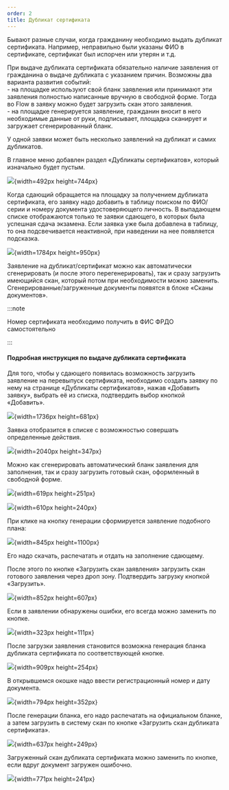 ```yaml
---
order: 2
title: Дубликат сертификата
---
```


Бывают разные случаи, когда гражданину необходимо выдать дубликат сертификата. Например, неправильно были указаны ФИО в сертификате, сертификат был испорчен или утерян и т.д.

При выдаче дубликата сертификата обязательно наличие заявления от гражданина о выдаче дубликата с указанием причин. Возможны два варианта развития событий:\
\- на площадке используют свой бланк заявления или принимают эти заявления полностью написанные вручную в свободной форме. Тогда во Flow в заявку можно будет загрузить скан этого заявления.\
\- на площадке генерируется заявление, гражданин вносит в него необходимые данные от руки, подписывает, площадка сканирует и загружает сгенерированный бланк.

У одной заявки может быть несколько заявлений на дубликат и самих дубликатов.

В главное меню добавлен раздел «Дубликаты сертификатов», который изначально будет пустым.

![](./dublikat-sertifikata-2.png){width=492px height=744px}

Когда сдающий обращается на площадку за получением дубликата сертификата, его заявку надо добавить в таблицу поиском по ФИО/серии и номеру документа удостоверяющего личность. В выпадающем списке отображаются только те заявки сдающего, в которых была успешная сдача экзамена. Если заявка уже была добавлена в таблицу, то она подсвечивается неактивной, при наведении на нее появляется подсказка.

![](./dublikat-sertifikata.png){width=1784px height=950px}



Заявление на дубликат/сертификат можно как автоматически сгенерировать (и после этого перегенерировать), так и сразу загрузить имеющийся скан, который потом при необходимости можно заменить. Сгенерированные/загруженные документы появятся в блоке «Сканы документов».

:::note 

Номер сертификата необходимо получить в ФИС ФРДО самостоятельно

:::

#### Подробная инструкция по выдаче дубликата сертификата

Для того, чтобы у сдающего появилась возможность загрузить заявление на перевыпуск сертификата, необходимо создать заявку по нему на странице «Дубликаты сертификатов», нажав «Добавить заявку», выбрать её из списка, подтвердить выбор кнопкой «Добавить».

![](./dublikat-sertifikata-3.png){width=1736px height=681px}

Заявка отобразится в списке с возможностью совершать определенные действия. 

![](./dublikat-sertifikata-4.png){width=2040px height=347px}

Можно как сгенерировать автоматический бланк заявления для заполнения, так и сразу загрузить готовый скан, оформленный в свободной форме.

![](./dublikat-sertifikata-5.png){width=619px height=251px}

![](./dublikat-sertifikata-6.png){width=610px height=240px}

При клике на кнопку генерации сформируется заявление подобного плана:

![](./dublikat-sertifikata-7.png){width=845px height=1100px}

Его надо скачать, распечатать и отдать на заполнение сдающему.

После этого по кнопке «Загрузить скан заявления» загрузить скан готового заявления через дроп зону. Подтвердить загрузку кнопкой «Загрузить».

![](./dublikat-sertifikata-8.png){width=852px height=607px}

Если в заявлении обнаружены ошибки, его всегда можно заменить по кнопке. 

![](./dublikat-sertifikata-12.png){width=323px height=111px}

После загрузки заявления становится возможна генерация бланка дубликата сертификата по соответствующей кнопке. 

![](./dublikat-sertifikata-9.png){width=909px height=254px}

В открывшемся окошке надо ввести регистрационный номер и дату документа.

![](./dublikat-sertifikata-10.png){width=794px height=352px}

После генерации бланка, его надо распечатать на официальном бланке, а затем загрузить в систему скан по кнопке «Загрузить скан дубликата сертификата».

![](./dublikat-sertifikata-11.png){width=637px height=249px}

Загруженный скан дубликата сертификата можно заменить по кнопке, если вдруг документ загружен ошибочно. 

![](./dublikat-sertifikata-13.png){width=771px height=241px}